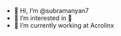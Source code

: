 - 👋 Hi, I’m @subramanyan7
- 👀 I’m interested in 🥘
- 🌱 I’m currently working at Acrolinx


<!---
subramanyan7/subramanyan7 is a ✨ special ✨ repository because its `README.md` (this file) appears on your GitHub profile.
You can click the Preview link to take a look at your changes.
--->
